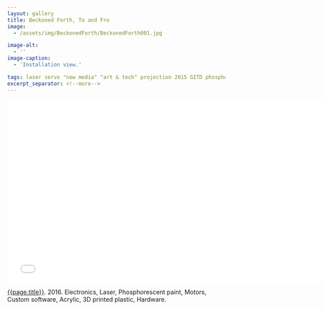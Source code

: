```yaml
---
layout: gallery
title: Beckoned Forth, To and Fro
image:
  - /assets/img/BeckonedForth/BeckonedForth001.jpg

image-alt:
  - ''
image-caption:
  - 'Installation view.'

tags: laser servo "new media" "art & tech" projection 2015 GITD phosphorescent SAIC MFA arduino raspi dark light kinetic 
excerpt_separator: <!--more-->
---
```

<!-- <img src="/assets/img/Lissajous/Lissajous001.jpg" alt="" class="img-responsive">
<figcaption>Lissajous. 2015. Laser, arduino, servos, electronics, phosphorescent paint.</figcaption> -->

<div class="js-video vimeo widescreen">
<iframe src="//player.vimeo.com/video/205071088?title=0&amp;byline=0&amp;portrait=0" width="750" height="422" frameborder="0" webkitallowfullscreen mozallowfullscreen allowfullscreen></iframe>
</div>

[{{page.title}}](https://vimeo.com/205071088). 2016. Electronics, Laser, Phosphorescent paint, Motors, Custom software, Acrylic, 3D printed plastic, Hardware.

<!-- Explanatory text goes here. -->
